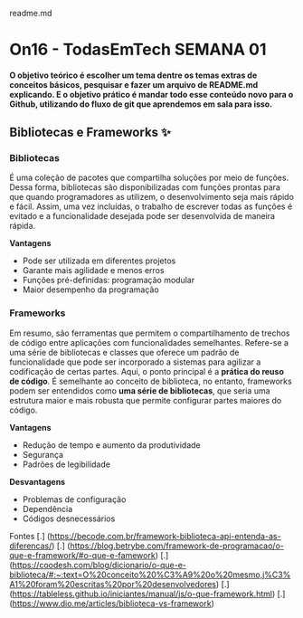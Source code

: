 readme.md
# On16 - TodasEmTech SEMANA 01 
#### O objetivo teórico é escolher um tema dentre os temas extras de conceitos básicos, pesquisar e fazer um arquivo de README.md explicando. E o objetivo prático é mandar todo esse conteúdo novo para o Github, utilizando do fluxo de git que aprendemos em sala para isso. 



## Bibliotecas e Frameworks  :sparkles:

### **Bibliotecas** ###
É uma coleção de pacotes que compartilha soluções por meio de funções. Dessa forma, bibliotecas são disponibilizadas com funções prontas para que quando programadores as utilizem, o desenvolvimento seja mais rápido e fácil. Assim, uma vez incluídas, o trabalho de escrever todas as funções é evitado e a funcionalidade desejada pode ser desenvolvida de maneira rápida. 

**Vantagens** 
- Pode ser utilizada em diferentes projetos
- Garante mais agilidade e menos erros
- Funções pré-definidas: programação modular
- Maior desempenho da programação

### **Frameworks** ###
Em resumo, são ferramentas que permitem o compartilhamento de trechos de código entre aplicações com funcionalidades semelhantes. Refere-se a uma série de bibliotecas e classes que oferece um padrão de funcionalidade que pode ser incorporado a sistemas para agilizar a codificação de certas partes. Aqui, o ponto principal é a __prática do reuso de código__. É semelhante ao conceito de biblioteca, no entanto, frameworks podem ser entendidos como __uma série de bibliotecas__, que seria uma estrutura maior e mais robusta que permite configurar partes maiores do código.

**Vantagens**
- Redução de tempo e aumento da produtividade
- Segurança
- Padrões de legibilidade

**Desvantagens**
- Problemas de configuração 
- Dependência
- Códigos desnecessários


Fontes [.] (https://becode.com.br/framework-biblioteca-api-entenda-as-diferencas/) [.] (https://blog.betrybe.com/framework-de-programacao/o-que-e-framework/#o-que-e-famework) [.] (https://coodesh.com/blog/dicionario/o-que-e-biblioteca/#:~:text=O%20conceito%20%C3%A9%20o%20mesmo,j%C3%A1%20foram%20escritas%20por%20desenvolvedores) [.] (https://tableless.github.io/iniciantes/manual/js/o-que-framework.html) [.] (https://www.dio.me/articles/biblioteca-vs-framework)
